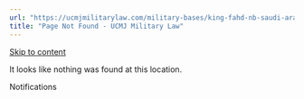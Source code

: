 ```yaml
---
url: "https://ucmjmilitarylaw.com/military-bases/king-fahd-nb-saudi-arabia-military-defense-lawyer-ucmj-legal-guide/%7Blocation12"
title: "Page Not Found - UCMJ Military Law"
---
```


[Skip to content](https://ucmjmilitarylaw.com/military-bases/king-fahd-nb-saudi-arabia-military-defense-lawyer-ucmj-legal-guide/%7Blocation12#content)

It looks like nothing was found at this location.

Notifications